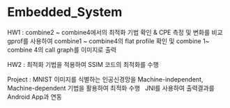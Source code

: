# Embedded_System
HW1 : combine2 ~ combine4에서의 최적화 기법 확인 & CPE 측정 및 변화를 비교 &nbsp;
      gprof를 사용하여 combine1 ~ combine4의 flat profile 확인 및 combine 1~ combine 4의 call graph를 이미지로 출력 &nbsp;&nbsp;
      
HW2 : 최적화 기법을 적용하여 SSIM 코드의 최적화를 수행 &nbsp;&nbsp;

Project : MNIST 이미지를 식별하는 인공신경망을 Machine-independent, Machine-dependent 기법을 활용하여 최적화 수행 &nbsp;
          JNI를 사용하여 출력결과를 Android App과 연동 &nbsp;
